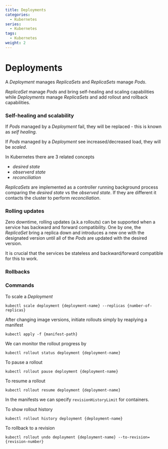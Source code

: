 ```yaml
---
title: Deployments 
categories:
  - Kubernetes
series:
  - Kubernetes
tags:
  - Kubernetes
weight: 2
---
```


# Deployments

A _Deployment_ manages _ReplicaSets_ and _ReplicaSets_ manage _Pods_.

_ReplicaSet_ manage _Pods_ and bring self-healing and scaling capabilities while _Deployments_ manage _ReplicaSets_ and add rollout and rollback capabilities.

### Self-healing and scalability

If _Pods_ managed by a _Deployment_ fail, they will be replaced - this is known as _self healing_.

If _Pods_ managed by a _Deployment_ see increased/decreased load, they will be _scaled_.

In Kubernetes there are 3 related concepts

- _desired state_
- _observerd state_
- _reconciliation_

_ReplicaSets_ are implemented as a controller running background process comparing the _desired state_ vs the _observed state_. If they are different it contacts the cluster to perform _reconciliation_.

### Rolling updates

Zero downtime, rolling updates (a.k.a rollouts) can be supported when a service has backward and forward compatibility. One by one, the _ReplicaSet_ bring a replica down and introduces a new one with the designated version until all of the _Pods_ are updated with the desired version.

It is crucial that the services be stateless and backward/forward compatible for this to work.

### Rollbacks

### Commands

To scale a _Deployment_

    kubectl scale deployment {deployment-name} --replicas {number-of-replicas}

After changing image versions, initiate rollouts simply by reaplying a manifest

    kubectl apply -f {manifest-path}

We can monitor the rollout progress by

    kubectl rollout status deployment {deployment-name}

To pause a rollout

    kubectl rollout pause deployment {deployment-name}

To resume a rollout

    kubectl rollout resume deployment {deployment-name}

In the manifests we can specify ```revisionHistoryLimit``` for containers. 

To show rollout history

    kubectl rollout history deployment {deployment-name}

To rollback to a revision

    kubectl rollout undo deployment {deployment-name} --to-revision={revision-number}


